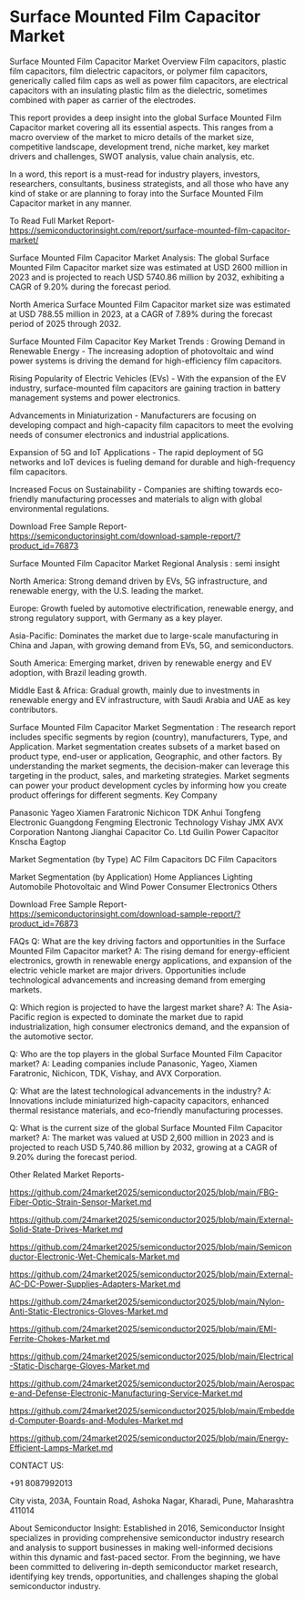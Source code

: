 <h1>Surface Mounted Film Capacitor Market</h1>
Surface Mounted Film Capacitor Market Overview
Film capacitors, plastic film capacitors, film dielectric capacitors, or polymer film capacitors, generically called film caps as well as power film capacitors, are electrical capacitors with an insulating plastic film as the dielectric, sometimes combined with paper as carrier of the electrodes.

This report provides a deep insight into the global Surface Mounted Film Capacitor market covering all its essential aspects. This ranges from a macro overview of the market to micro details of the market size, competitive landscape, development trend, niche market, key market drivers and challenges, SWOT analysis, value chain analysis, etc.

In a word, this report is a must-read for industry players, investors, researchers, consultants, business strategists, and all those who have any kind of stake or are planning to foray into the Surface Mounted Film Capacitor market in any manner.

To Read Full Market Report-
https://semiconductorinsight.com/report/surface-mounted-film-capacitor-market/

Surface Mounted Film Capacitor Market Analysis:
The global Surface Mounted Film Capacitor market size was estimated at USD 2600 million in 2023 and is projected to reach USD 5740.86 million by 2032, exhibiting a CAGR of 9.20% during the forecast period.

North America Surface Mounted Film Capacitor market size was estimated at USD 788.55 million in 2023, at a CAGR of 7.89% during the forecast period of 2025 through 2032.

Surface Mounted Film Capacitor Key Market Trends :
Growing Demand in Renewable Energy - The increasing adoption of photovoltaic and wind power systems is driving the demand for high-efficiency film capacitors.

Rising Popularity of Electric Vehicles (EVs) - With the expansion of the EV industry, surface-mounted film capacitors are gaining traction in battery management systems and power electronics.

Advancements in Miniaturization - Manufacturers are focusing on developing compact and high-capacity film capacitors to meet the evolving needs of consumer electronics and industrial applications.

Expansion of 5G and IoT Applications - The rapid deployment of 5G networks and IoT devices is fueling demand for durable and high-frequency film capacitors.

Increased Focus on Sustainability - Companies are shifting towards eco-friendly manufacturing processes and materials to align with global environmental regulations.

Download Free Sample Report-
https://semiconductorinsight.com/download-sample-report/?product_id=76873

Surface Mounted Film Capacitor Market Regional Analysis :
semi insight

North America:
Strong demand driven by EVs, 5G infrastructure, and renewable energy, with the U.S. leading the market.

Europe:
Growth fueled by automotive electrification, renewable energy, and strong regulatory support, with Germany as a key player.

Asia-Pacific:
Dominates the market due to large-scale manufacturing in China and Japan, with growing demand from EVs, 5G, and semiconductors.

South America:
Emerging market, driven by renewable energy and EV adoption, with Brazil leading growth.

Middle East & Africa:
Gradual growth, mainly due to investments in renewable energy and EV infrastructure, with Saudi Arabia and UAE as key contributors.

Surface Mounted Film Capacitor Market Segmentation :
The research report includes specific segments by region (country), manufacturers, Type, and Application. Market segmentation creates subsets of a market based on product type, end-user or application, Geographic, and other factors. By understanding the market segments, the decision-maker can leverage this targeting in the product, sales, and marketing strategies. Market segments can power your product development cycles by informing how you create product offerings for different segments.
Key Company

Panasonic
Yageo
Xiamen Faratronic
Nichicon
TDK
Anhui Tongfeng Electronic
Guangdong Fengming Electronic Technology
Vishay
JMX
AVX Corporation
Nantong Jianghai Capacitor Co.
Ltd
Guilin Power Capacitor
Knscha
Eagtop

Market Segmentation (by Type)
AC Film Capacitors
DC Film Capacitors

Market Segmentation (by Application)
Home Appliances
Lighting
Automobile
Photovoltaic and Wind Power
Consumer Electronics
Others

Download Free Sample Report-
https://semiconductorinsight.com/download-sample-report/?product_id=76873

FAQs
Q: What are the key driving factors and opportunities in the Surface Mounted Film Capacitor market?
A: The rising demand for energy-efficient electronics, growth in renewable energy applications, and expansion of the electric vehicle market are major drivers. Opportunities include technological advancements and increasing demand from emerging markets.

Q: Which region is projected to have the largest market share?
A: The Asia-Pacific region is expected to dominate the market due to rapid industrialization, high consumer electronics demand, and the expansion of the automotive sector.

Q: Who are the top players in the global Surface Mounted Film Capacitor market?
A: Leading companies include Panasonic, Yageo, Xiamen Faratronic, Nichicon, TDK, Vishay, and AVX Corporation.

Q: What are the latest technological advancements in the industry?
A: Innovations include miniaturized high-capacity capacitors, enhanced thermal resistance materials, and eco-friendly manufacturing processes.

Q: What is the current size of the global Surface Mounted Film Capacitor market?
A: The market was valued at USD 2,600 million in 2023 and is projected to reach USD 5,740.86 million by 2032, growing at a CAGR of 9.20% during the forecast period.

Other Related Market Reports-

https://github.com/24market2025/semiconductor2025/blob/main/FBG-Fiber-Optic-Strain-Sensor-Market.md

https://github.com/24market2025/semiconductor2025/blob/main/External-Solid-State-Drives-Market.md

https://github.com/24market2025/semiconductor2025/blob/main/Semiconductor-Electronic-Wet-Chemicals-Market.md

https://github.com/24market2025/semiconductor2025/blob/main/External-AC-DC-Power-Supplies-Adapters-Market.md

https://github.com/24market2025/semiconductor2025/blob/main/Nylon-Anti-Static-Electronics-Gloves-Market.md

https://github.com/24market2025/semiconductor2025/blob/main/EMI-Ferrite-Chokes-Market.md

https://github.com/24market2025/semiconductor2025/blob/main/Electrical-Static-Discharge-Gloves-Market.md

https://github.com/24market2025/semiconductor2025/blob/main/Aerospace-and-Defense-Electronic-Manufacturing-Service-Market.md

https://github.com/24market2025/semiconductor2025/blob/main/Embedded-Computer-Boards-and-Modules-Market.md

https://github.com/24market2025/semiconductor2025/blob/main/Energy-Efficient-Lamps-Market.md

CONTACT US:

+91 8087992013

City vista, 203A, Fountain Road, Ashoka Nagar, Kharadi, Pune, Maharashtra 411014

About Semiconductor Insight:
Established in 2016, Semiconductor Insight specializes in providing comprehensive semiconductor industry research and analysis to support businesses in making well-informed decisions within this dynamic and fast-paced sector. From the beginning, we have been committed to delivering in-depth semiconductor market research, identifying key trends, opportunities, and challenges shaping the global semiconductor industry.

